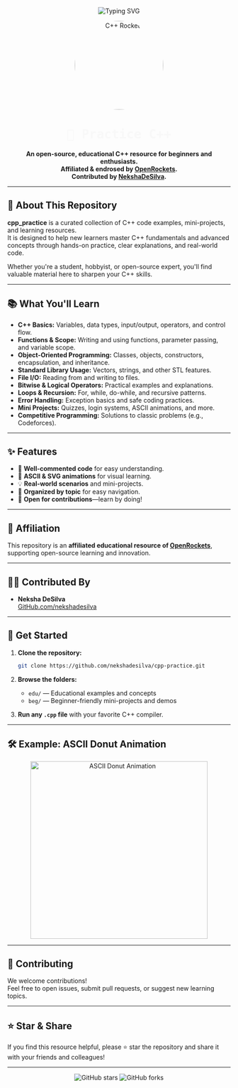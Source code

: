 <!-- Banner SVG Animation -->
<p align="center">
  <img src="https://readme-typing-svg.demolab.com?font=Fira+Code&size=36&pause=1000&color=whitesmoke&center=true&vCenter=true&width=700&lines=Taste+the+C%2B%2B;by+NekshaDeSilva;Endorsed+by+OpenRockets" alt="Typing SVG" />
</p>

<p align="center">
  <img style = "border-radius:100%;"src="https://i.ibb.co/YB4ZZfRN/210044478.png" width="200" alt="C++ Rocket" />
</p>

<h1 align="center" style="font-family: 'Fira Code', monospace; color:rgb(248, 248, 248);">
  🚀 Practice C++
</h1>

<p align="center">
  <b>An open-source, educational C++ resource for beginners and enthusiasts.<br>
  Affiliated & endrosed by <a href="https://github.com/OpenRockets">OpenRockets</a>.<br>
  Contributed by <a href="https://github.com/nekshadesilva">NekshaDeSilva</a>.</b>
</p>

---

## 🌟 About This Repository

**cpp_practice** is a curated collection of C++ code examples, mini-projects, and learning resources.  
It is designed to help new learners master C++ fundamentals and advanced concepts through hands-on practice, clear explanations, and real-world code.

Whether you're a student, hobbyist, or open-source expert, you'll find valuable material here to sharpen your C++ skills.

---

## 📚 What You'll Learn

- **C++ Basics:** Variables, data types, input/output, operators, and control flow.
- **Functions & Scope:** Writing and using functions, parameter passing, and variable scope.
- **Object-Oriented Programming:** Classes, objects, constructors, encapsulation, and inheritance.
- **Standard Library Usage:** Vectors, strings, and other STL features.
- **File I/O:** Reading from and writing to files.
- **Bitwise & Logical Operators:** Practical examples and explanations.
- **Loops & Recursion:** For, while, do-while, and recursive patterns.
- **Error Handling:** Exception basics and safe coding practices.
- **Mini Projects:** Quizzes, login systems, ASCII animations, and more.
- **Competitive Programming:** Solutions to classic problems (e.g., Codeforces).

---

## ✨ Features

- 📝 **Well-commented code** for easy understanding.
- 🎨 **ASCII & SVG animations** for visual learning.
- 💡 **Real-world scenarios** and mini-projects.
- 📂 **Organized by topic** for easy navigation.
- 🤝 **Open for contributions**—learn by doing!

---

## 🚀 Affiliation

This repository is an **affiliated educational resource of [OpenRockets](https://github.com/OpenRockets)**, supporting open-source learning and innovation.

---

## 👨‍💻 Contributed By

- **Neksha DeSilva**  
  [GitHub.com/nekshadesilva](https://github.com/nekshadesilva)

---

## 🌈 Get Started

1. **Clone the repository:**
   ```sh
   git clone https://github.com/nekshadesilva/cpp-practice.git
2. **Browse the folders:**  
   - `edu/` — Educational examples and concepts  
   - `beg/` — Beginner-friendly mini-projects and demos

3. **Run any `.cpp` file** with your favorite C++ compiler.

---

## 🛠️ Example: ASCII Donut Animation

<p align="center">
  <img src="https://raw.githubusercontent.com/nekshadesilva/cpp-practice/main/assets/donut.gif" width="400" alt="ASCII Donut Animation" />
</p>

---

## 🤝 Contributing

We welcome contributions!  
Feel free to open issues, submit pull requests, or suggest new learning topics.

---

## ⭐ Star & Share

If you find this resource helpful, please ⭐ star the repository and share it with your friends and colleagues!

---

<p align="center">
  <img src="https://img.shields.io/github/stars/nekshadesilva/cpp-practice?style=social" alt="GitHub stars" />
  <img src="https://img.shields.io/github/forks/nekshadesilva/cpp-practice?style=social" alt="GitHub forks" />
</p>
